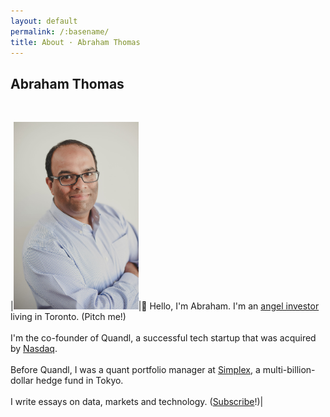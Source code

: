 ```yaml
---
layout: default
permalink: /:basename/
title: About · Abraham Thomas
---
```


## Abraham Thomas

<br/>

|<img style="width:200px" src="/assets/img/Abraham-Thomas.jpg">|👋 Hello, I'm Abraham. I'm an [angel investor](/angel) living in Toronto. (Pitch me!)<br/><br/>I'm the co-founder of Quandl, a successful tech startup that was acquired by [Nasdaq](https://www.nasdaq.com). <br/><br/>Before Quandl, I was a quant portfolio manager at [Simplex](https://www.simplexasset.com), a multi-billion-dollar hedge fund in Tokyo.<br/><br/>I write essays on data, markets and technology. ([Subscribe](https://pivotal.substack.com)!)|

<br/>
<br/>